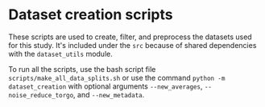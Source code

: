 # Dataset creation scripts

These scripts are used to create, filter, and preprocess the datasets used for this study. It's included under the `src` because of shared dependencies with the `dataset_utils` module.

To run all the scripts, use the bash script file `scripts/make_all_data_splits.sh` or use the command `python -m dataset_creation` with optional arguments `--new_averages`, `--noise_reduce_torgo`, and `--new_metadata`.
